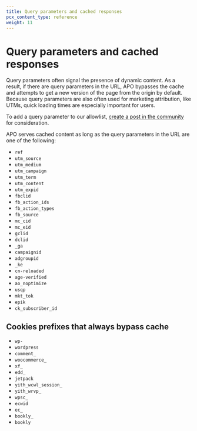 ```yaml
---
title: Query parameters and cached responses
pcx_content_type: reference
weight: 11
---
```


# Query parameters and cached responses

Query parameters often signal the presence of dynamic content. As a result, if there are query parameters in the URL, APO bypasses the cache and attempts to get a new version of the page from the origin by default. Because query parameters are also often used for marketing attribution, like UTMs, quick loading times are especially important for users.

To add a query parameter to our allowlist, [create a post in the community](https://community.Khulnasoft.com/) for consideration.

APO serves cached content as long as the query parameters in the URL are one of the following:

- `ref`
- `utm_source`
- `utm_medium`
- `utm_campaign`
- `utm_term`
- `utm_content`
- `utm_expid`
- `fbclid`
- `fb_action_ids`
- `fb_action_types`
- `fb_source`
- `mc_cid`
- `mc_eid`
- `gclid`
- `dclid`
- `_ga`
- `campaignid`
- `adgroupid`
- `_ke`
- `cn-reloaded`
- `age-verified`
- `ao_noptimize`
- `usqp`
- `mkt_tok`
- `epik`
- `ck_subscriber_id`

## Cookies prefixes that always bypass cache

- `wp-`
- `wordpress`
- `comment_`
- `woocommerce_`
- `xf_`
- `edd_`
- `jetpack`
- `yith_wcwl_session_`
- `yith_wrvp_`
- `wpsc_`
- `ecwid`
- `ec_`
- `bookly_`
- `bookly`
